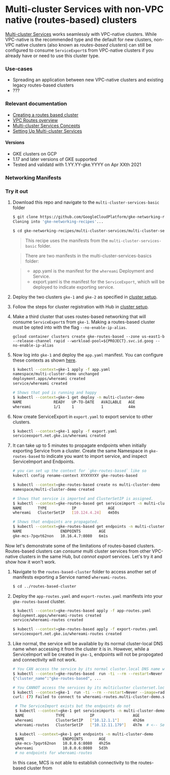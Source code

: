 # Multi-cluster Services with non-VPC native (routes-based) clusters

[Multi-cluster Services](https://cloud.google.com/kubernetes-engine/docs/concepts/multi-cluster-services) works seamlessly with VPC-native clusters. While VPC-native is the recommended type and the default for new clusters, non-VPC native clusters (also known as _routes-based clusters_) can still be configured to consume `ServiceExport`s from VPC-native clusters if you already have or need to use this cluster type.

### Use-cases

- Spreading an application between new VPC-native clusters and existing legacy routes-based clusters
- ???

### Relevant documentation

- [Creating a routes based cluster](https://cloud.google.com/kubernetes-engine/docs/how-to/routes-based-cluster)
- [VPC Routes overview](https://cloud.google.com/vpc/docs/routes)
- [Multi-cluster Services Concepts](https://cloud.google.com/kubernetes-engine/docs/concepts/multi-cluster-services)
- [Setting Up Multi-cluster Services](https://cloud.google.com/kubernetes-engine/docs/how-to/multi-cluster-services)

#### Versions

- GKE clusters on GCP
- 1.17 and later versions of GKE supported
- Tested and validatd with 1.YY.YY-gke.YYYY on Apr XXth 2021

### Networking Manifests

### Try it out

1. Download this repo and navigate to the `multi-cluster-services-basic` folder

    ```sh
    $ git clone https://github.com/GoogleCloudPlatform/gke-networking-recipes.git
    Cloning into 'gke-networking-recipes'...

    $ cd gke-networking-recipes/multi-cluster-services/multi-cluster-services-basic
    ```

    > This recipe uses the manifests from the `multi-cluster-services-basic` folder.

    > There are two manifests in the multi-cluster-services-basics folder:

    > - app.yaml is the manifest for the `whereami` Deployment and Service.
    > - export.yaml is the manifest for the `ServiceExport`, which will be deployed to indicate exporting service.

2. Deploy the two clusters `gke-1` and `gke-2` as specified in [cluster setup](../../cluster-setup.md).

3. Follow the steps for cluster registration with Hub in [cluster setup](../../cluster-setup.md).

4. Make a third cluster that uses routes-based networking that will consume `ServiceExport`s from `gke-1`. Making a routes-based cluster must be opted into with the flag `--no-enable-ip-alias`.

    ```
    gcloud container clusters create gke-routes-based --zone us-east1-b --release-channel rapid --workload-pool=${PROJECT}.svc.id.goog --no-enable-ip-alias
    ```

5. Now log into `gke-1` and deploy the `app.yaml` manifest. You can configure these contexts as shown [here](../../cluster-setup.md).

    ```bash
    $ kubectl --context=gke-1 apply -f app.yaml
    namespace/multi-cluster-demo unchanged
    deployment.apps/whereami created
    service/whereami created

    # Shows that pod is running and happy
    $ kubectl --context=gke-1 get deploy -n multi-cluster-demo
    NAME              READY   UP-TO-DATE   AVAILABLE   AGE
    whereami          1/1     1            1           44m
    ```

6. Now create ServiceExport in `export.yaml` to export service to other clusters.

    ```bash
    $ kubectl --context=gke-1 apply -f export.yaml
    serviceexport.net.gke.io/whereami created
    ```

6. It can take up to 5 minutes to propagate endpoints when initially exporting Service from a cluster. Create the same Namespace in `gke-routes-based` to indicate you want to import service, and inspect ServiceImport and Endpoints.

    ```bash
    # you can set up the context for `gke-routes-based` like so
    kubectl config rename-context XYXYXYXY gke-routes-based
    ```

    ```bash
    $ kubectl --context=gke-routes-based create ns multi-cluster-demo
    namespace/multi-cluster-demo created
    
    # Shows that service is imported and ClusterSetIP is assigned.
    $ kubectl --context=gke-routes-based get serviceimport -n multi-cluster-demo
    NAME       TYPE           IP              AGE
    whereami   ClusterSetIP   [10.124.4.24]   4m50s
    
    # Shows that endpoints are propagated.
    $ kubectl --context=gke-routes-based get endpoints -n multi-cluster-demo
    NAME                 ENDPOINTS        AGE
    gke-mcs-7pqvt62non   10.16.4.7:8080   6m1s
    ```

Now let's demonstrate some of the limitations of routes-based clusters. Routes-based clusters can *consume* multi cluster services from other VPC-native clusters in the same Hub, but *cannot export* services. Let's try it and show how it won't work.

1. Navigate to the `routes-based-cluster` folder to access another set of manifests exporting a Service named `whereami-routes`.

   ```bash
   $ cd ../routes-based-cluster
   ```

2. Deploy the `app-routes.yaml` and `export-routes.yaml` manifests into your `gke-routes-based` cluster.

   ```bash
   $ kubectl --context=gke-routes-based apply -f app-routes.yaml
   deployment.apps/whereami-routes created
   service/whereami-routes created

   $ kubectl --context=gke-routes-based apply -f export-routes.yaml
   serviceexport.net.gke.io/whereami-routes created
   ```

3. Like normal, the service will be available by its normal cluster-local DNS name when accessing it from the cluster it is in. However, while a ServiceImport will be created in `gke-1`, endpoints will not be propogated and connectivity will not work.

   ```bash
   # You CAN access the service by its normal cluster.local DNS name when you are in the gke-routes-based context
   $ kubectl --context=gke-routes-based  run -ti --rm --restart=Never --image=radial/busyboxplus:curl shell-$RANDOM -- curl whereami-routes.multi-cluster-demo.svc.cluster.local
   {"cluster_name":"gke-routes-based", ...

   # You CANNOT access the services by its multicluster clusterset.local DNS name in any cluster
   $ kubectl --context=gke-1  run -ti --rm --restart=Never --image=radial/busyboxplus:curl shell-$RANDOM -- curl whereami-routes.multi-cluster-demo.svc.clusterset.local
   curl: (7) Failed to connect to whereami-routes.multi-cluster-demo.svc.clusterset.local port 80: Connection refused

    # The ServiceImport exists but the endpoints do not
    $ kubectl --context=gke-1 get serviceimports -n multi-cluster-demo
    NAME              TYPE           IP                 AGE
    whereami          ClusterSetIP   ["10.12.1.1"]      4h26m
    whereami-routes   ClusterSetIP   ["10.12.11.179"]   4h7m  # <-- ServiceImport for the Service exported from the routes-based cluster
   
    $ kubectl --context=gke-1 get endpoints -n multi-cluster-demo
    NAME                 ENDPOINTS       AGE
    gke-mcs-7pqvt62non   10.8.0.6:8080   4h25m
    whereami             10.8.0.6:8080   5d3h
    # no endpoints for whereami-routes
   ```

    In this case, MCS is not able to establish connectivity to the routes-based cluster from 